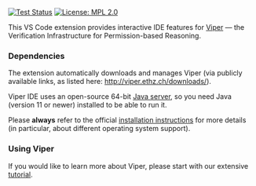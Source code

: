 [![Test Status](https://github.com/viperproject/viper-ide/actions/workflows/test.yml/badge.svg?branch=master)](https://github.com/viperproject/viper-ide/actions?query=workflow%3Atest+branch%3Amaster)
[![License: MPL 2.0](https://img.shields.io/badge/License-MPL%202.0-brightgreen.svg)](./LICENSE)

This  VS Code extension provides interactive IDE features for [Viper](http://viper.ethz.ch) — the Verification Infrastructure for Permission-based Reasoning. 

### Dependencies ###

The extension automatically downloads and manages Viper (via publicly available links, as listed here: http://viper.ethz.ch/downloads/). 

Viper IDE uses an open-source 64-bit [Java server](https://github.com/viperproject/viperserver), so you need Java (version 11 or newer) installed to be able to run it. 

Please **always** refer to the official [installation instructions](http://viper.ethz.ch/downloads) for more details (in particular, about different operating system support). 

### Using Viper ###

If you would like to learn more about Viper, please start with our extensive [tutorial](http://viper.ethz.ch/tutorial/). 
